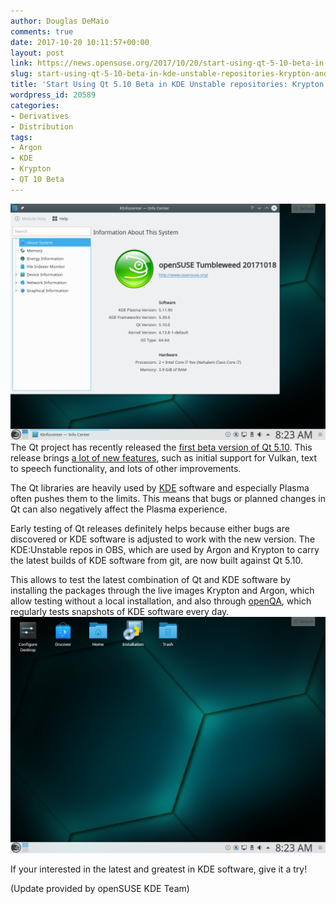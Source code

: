 ```yaml
---
author: Douglas DeMaio
comments: true
date: 2017-10-20 10:11:57+00:00
layout: post
link: https://news.opensuse.org/2017/10/20/start-using-qt-5-10-beta-in-kde-unstable-repositories-krypton-and-argon/
slug: start-using-qt-5-10-beta-in-kde-unstable-repositories-krypton-and-argon
title: 'Start Using Qt 5.10 Beta in KDE Unstable repositories: Krypton and Argon'
wordpress_id: 20589
categories:
- Derivatives
- Distribution
tags:
- Argon
- KDE
- Krypton
- QT 10 Beta
---
```


![](/wp-content/uploads/2017/10/krypton-2.png)The Qt project has recently released the [first beta version of Qt 5.10](//blog.qt.io/blog/2017/10/09/qt-5-10-beta-released/). This release brings [a lot of new features](https://wiki.qt.io/New_Features_in_Qt_5.10), such as initial support for Vulkan, text to speech functionality, and lots of other improvements.

The Qt libraries are heavily used by [KDE](https://www.kde.org/) software and especially Plasma often pushes them to the limits. This means that bugs or planned changes in Qt can also negatively affect the Plasma experience.

Early testing of Qt releases definitely helps because either bugs are discovered or KDE software is adjusted to work with the new version. The KDE:Unstable repos in OBS, which are used by Argon and Krypton to carry the latest builds of KDE software from git, are now built against Qt 5.10.

This allows to test the latest combination of Qt and KDE software by installing the packages through the live images Krypton and Argon, which allow testing without a local installation, and also through [openQA](//open.qa/), which regularly tests snapshots of KDE software every day.![](/wp-content/uploads/2017/10/krypton-1.png)

If your interested in the latest and greatest in KDE software, give it a try!

(Update provided by openSUSE KDE Team)
